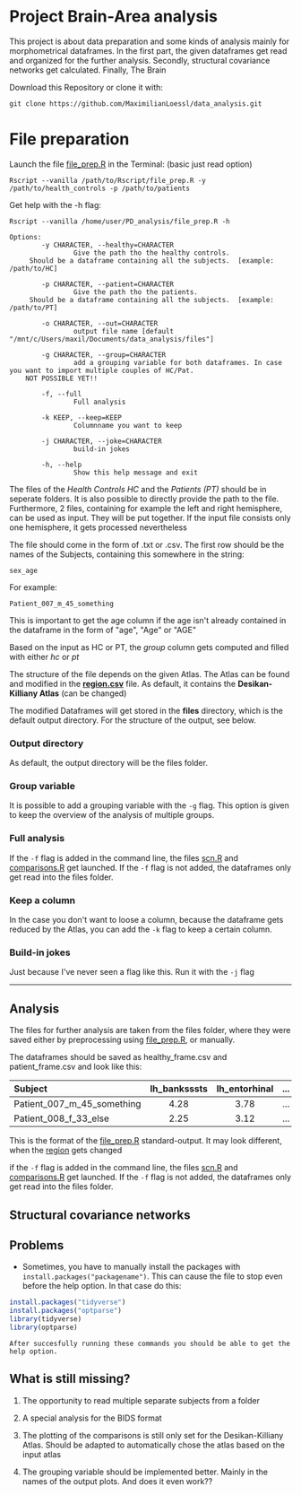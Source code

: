 # Project Brain-Area analysis

This project is about data preparation and some kinds of analysis mainly for morphometrical dataframes. In the first part, the given dataframes get read and organized for the further analysis. Secondly, structural covariance networks get calculated. Finally, The Brain 

Download this Repository or clone it with:
```
git clone https://github.com/MaximilianLoessl/data_analysis.git
```

# File preparation
Launch the file [file_prep.R](file_prep.R) in the Terminal:         (basic just read option)

<code>Rscript --vanilla /path/to/Rscript/file_prep.R -y /path/to/health_controls -p /path/to/patients</code>

Get help with the -h flag:
```
Rscript --vanilla /home/user/PD_analysis/file_prep.R -h
```

```
Options:
        -y CHARACTER, --healthy=CHARACTER
                Give the path tho the healthy controls.
     Should be a dataframe containing all the subjects.  [example: /path/to/HC]

        -p CHARACTER, --patient=CHARACTER
                Give the path tho the patients.
     Should be a dataframe containing all the subjects.  [example: /path/to/PT]

        -o CHARACTER, --out=CHARACTER
                output file name [default "/mnt/c/Users/maxil/Documents/data_analysis/files"]

        -g CHARACTER, --group=CHARACTER
                add a grouping variable for both dataframes. In case you want to import multiple couples of HC/Pat.
    NOT POSSIBLE YET!!

        -f, --full
                Full analysis

        -k KEEP, --keep=KEEP
                Columnname you want to keep

        -j CHARACTER, --joke=CHARACTER
                build-in jokes

        -h, --help
                Show this help message and exit

```

The files of the <i>Health Controls HC</i> and the <i>Patients (PT)</i> should be in seperate folders. It is also possible to directly provide the path to the file. Furthermore, 2 files, containing for example the left and right hemisphere, can be used as input. They will be put together. If the input file consists only one hemisphere, it gets processed nevertheless

The file should come in the form of .txt or .csv. The first row should be the names of the Subjects, containing this somewhere in the string:

<code>sex_age</code>

For example:

<code>Patient_007_m_45_something</code>

This is important to get the age column if the age isn't already contained in the dataframe in the form of "age", "Age" or "AGE"

Based on the input as HC or PT, the <i>group</i> column gets computed and filled with either <i>hc</i> or <i>pt</i> 

The structure of the file depends on the given Atlas. The Atlas can be found and modified in the <b>[region.csv](region.csv)</b> file. As default, it contains the <b>Desikan-Killiany Atlas</b> (can be changed)

The modified Dataframes will get stored in the <b>files</b> directory, which is the default output directory. For the structure of the output, see below. 

### Output directory
As default, the output directory will be the files folder. 

### Group variable
It is possible to add a grouping variable with the `-g` flag. This option is given to keep the overview of the analysis of multiple groups.

### Full analysis
If the `-f` flag is added in the command line, the files [scn.R](scn.R) and [comparisons.R](comparisons.R) get launched. If the `-f` flag is not added, the dataframes only get read into the files folder.

### Keep a column
In the case you don't want to loose a column, because the dataframe gets reduced by the Atlas, you can add the `-k` flag to keep a certain column.

### Build-in jokes
Just because I've never seen a flag like this. Run it with the `-j` flag

---


## Analysis

The files for further analysis are taken from the files folder, where they were saved either by preprocessing using [file_prep.R](file_prep.R), or manually.

The dataframes should be saved as healthy_frame.csv and patient_frame.csv and look like this:

| Subject                     | lh_banksssts | lh_entorhinal |  ...  | age  |
| :---                        |    :----:    |      :---:    | :---: | ---: |
| Patient_007_m_45_something  | 4.28         | 3.78          |  ...  |  45  |
| Patient_008_f_33_else       | 2.25         | 3.12          |  ...  |  33  |

This is the format of the [file_prep.R](file_prep.R) standard-output. It may look different, when the [region](region.csv) gets changed

if the `-f` flag is added in the command line, the files [scn.R](scn.R) and [comparisons.R](comparisons.R) get launched. If the `-f` flag is not added, the dataframes only get read into the files folder.


## Structural covariance networks



## Problems

- Sometimes, you have to manually install the packages with <code>install.packages("packagename")</code>. This can cause the file to stop even before the help option. In that case do this:

```R
install.packages("tidyverse")
install.packages("optparse")
library(tidyverse)
library(optparse)
```
    After succesfully running these commands you should be able to get the help option.

## What is still missing?

1. The opportunity to read multiple separate subjects from a folder

2. A special analysis for the BIDS format

3. The plotting of the comparisons is still only set for the Desikan-Killiany Atlas. Should be adapted to automatically chose the atlas based on the input atlas

4. The grouping variable should be implemented better. Mainly in the names of the output plots. And does it even work??